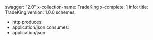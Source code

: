 swagger: "2.0"
x-collection-name: TradeKing
x-complete: 1
info:
  title: TradeKing
  version: 1.0.0
schemes:
- http
produces:
- application/json
consumes:
- application/json